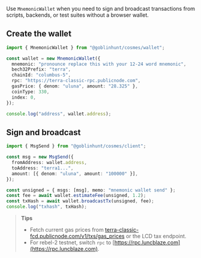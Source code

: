 Use `MnemonicWallet` when you need to sign and broadcast transactions from scripts, backends, or test suites without a browser wallet.

## Create the wallet

```ts
import { MnemonicWallet } from "@goblinhunt/cosmes/wallet";

const wallet = new MnemonicWallet({
  mnemonic: "pronounce replace this with your 12-24 word mnemonic",
  bech32Prefix: "terra",
  chainId: "columbus-5",
  rpc: "https://terra-classic-rpc.publicnode.com",
  gasPrice: { denom: "uluna", amount: "28.325" },
  coinType: 330,
  index: 0,
});

console.log("address", wallet.address);
```

## Sign and broadcast

```ts
import { MsgSend } from "@goblinhunt/cosmes/client";

const msg = new MsgSend({
  fromAddress: wallet.address,
  toAddress: "terra1...",
  amount: [{ denom: "uluna", amount: "100000" }],
});

const unsigned = { msgs: [msg], memo: "mnemonic wallet send" };
const fee = await wallet.estimateFee(unsigned, 1.2);
const txHash = await wallet.broadcastTx(unsigned, fee);
console.log("txhash", txHash);
```

> **Tips**
> - Fetch current gas prices from [terra-classic-fcd.publicnode.com/v1/txs/gas_prices](https://terra-classic-fcd.publicnode.com/v1/txs/gas_prices) or the LCD tax endpoint.
> - For rebel-2 testnet, switch `rpc` to [https://rpc.luncblaze.com](https://rpc.luncblaze.com).
